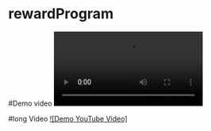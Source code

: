 # rewardProgram
#Demo video
<video src = "https://github.com/Adishtimalsina/rewardProgram/assets/97929111/5f6ec12b-5fb5-47e2-b3b6-01a72ff99d15" width= 300/>

#long Video
[![Demo YouTube Video]](https://youtu.be/DCtmKXJQmDk)



